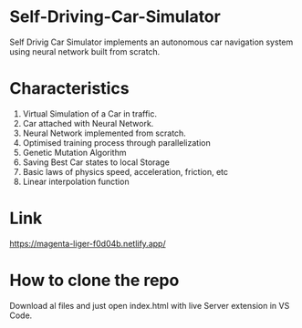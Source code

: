 # Self-Driving-Car-Simulator
Self Drivig Car Simulator implements an autonomous car navigation system using neural network built from scratch.

# Characteristics
1. Virtual Simulation of a Car in traffic.
2. Car attached with Neural Network.
3. Neural Network implemented from scratch.
4. Optimised training process through parallelization
5. Genetic Mutation Algorithm
6. Saving Best Car states to local Storage
7. Basic laws of physics speed, acceleration, friction, etc
8. Linear interpolation function

# Link
https://magenta-liger-f0d04b.netlify.app/

# How to clone the repo
Download al files and just open index.html with live Server extension in VS Code.
